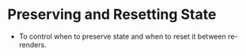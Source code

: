 # Preserving and Resetting State

- To control when to preserve state and when to reset it between re-renders.
